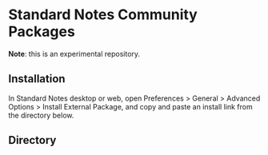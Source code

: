 # Standard Notes Community Packages

**Note**: this is an experimental repository.

## Installation

In Standard Notes desktop or web, open Preferences > General > Advanced Options > Install External Package, and copy and paste an install link from the directory below.

## Directory

<!-- DIRECTORY -->